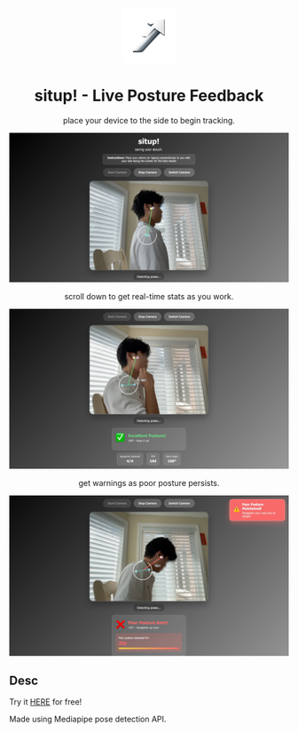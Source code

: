 <div align="center">
    <img alt="Logo" src="resources/logo.png" width="100" />
</div>
<h1 align="center">
    situp! - Live Posture Feedback
</h1>
<p align="center">
   place your device to the side to begin tracking.
</p>

![main camera](resources/ss1.jpg)

<p align="center">
   scroll down to get real-time stats as you work.
</p>

![posture statistics](resources/ss2.jpg)

<p align="center">
   get warnings as poor posture persists.
</p>

![slouch warning](resources/ss3.jpg)

## Desc

Try it [HERE](https://evanzyang91.github.io/situp/) for free!

Made using Mediapipe pose detection API.
